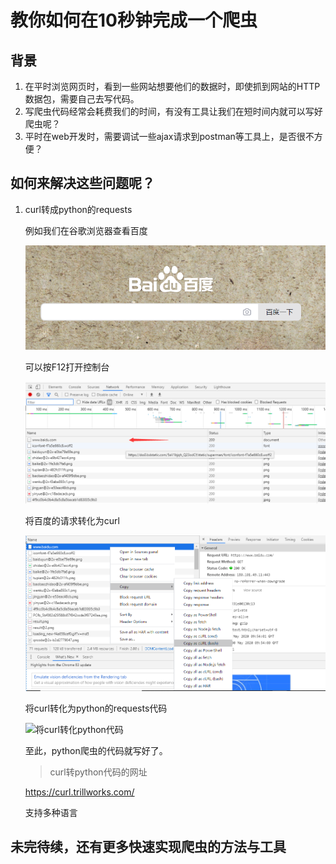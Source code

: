 # 教你如何在10秒钟完成一个爬虫

## 背景

1. 在平时浏览网页时，看到一些网站想要他们的数据时，即使抓到网站的HTTP数据包，需要自己去写代码。
2. 写爬虫代码经常会耗费我们的时间，有没有工具让我们在短时间内就可以写好爬虫呢？
3. 平时在web开发时，需要调试一些ajax请求到postman等工具上，是否很不方便？

## 如何来解决这些问题呢？

1. curl转成python的requests

    例如我们在谷歌浏览器查看百度
    
    ![百度首页](../images/baidu_page.png)
    
    可以按F12打开控制台
    
    ![百度控制台](../images/baidu_network.png)
    
    将百度的请求转化为curl
    
    ![请求转化为curl](../images/baidu_curl.png)
    
    将curl转化为python的requests代码
    
    ![将curl转化python代码](../images/curl_to_request.png)
    
    至此，python爬虫的代码就写好了。
    
    > curl转python代码的网址
    
    https://curl.trillworks.com/
    
    支持多种语言
    
## 未完待续，还有更多快速实现爬虫的方法与工具